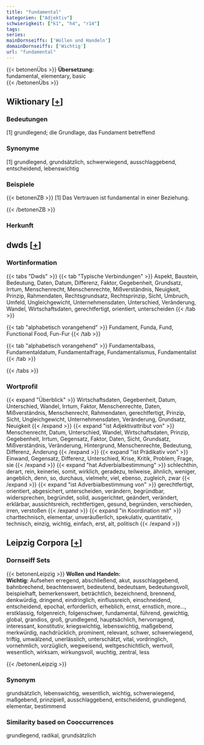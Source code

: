 ```yaml
---
title: "fundamental"
kategorien: ["Adjektiv"]
schwierigkeit: ["k1", "h4", "r14"]
tags:
series:
mainDornseiffs: ['Wollen und Handeln']
domainDornseiffs: ['Wichtig']
url: "fundamental"
---
```


{{< betonenÜbs >}}
**Übersetzung:**  
fundamental, elementary, basic  
{{< /betonenÜbs >}}

## Wiktionary [[+](https://de.wiktionary.org/wiki/fundamental)]

### Bedeutungen
[1] grundlegend; die Grundlage, das Fundament betreffend  

### Synonyme
[1] grundlegend, grundsätzlich, schwerwiegend, ausschlaggebend, entscheidend, lebenswichtig  

### Beispiele
{{< betonenZB >}}
[1] Das Vertrauen ist fundamental in einer Beziehung.  

{{< /betonenZB >}}
### Herkunft



## dwds [[+](https://www.dwds.de/wb/fundamental)]

### Wortinformation
{{< tabs "Dwds" >}}
{{< tab "Typische Verbindungen" >}}
Aspekt, Baustein, Bedeutung, Daten, Datum, Differenz, Faktor, Gegebenheit, Grundsatz, Irrtum, Menschenrecht, Menschenrechte, Mißverständnis, Neuigkeit, Prinzip, Rahmendaten, Rechtsgrundsatz, Rechtsprinzip, Sicht, Umbruch, Umfeld, Ungleichgewicht, Unternehmensdaten, Unterschied, Veränderung, Wandel, Wirtschaftsdaten, gerechtfertigt, orientiert, unterscheiden
{{< /tab >}}

{{< tab "alphabetisch vorangehend" >}}
Fundament, Funda, Fund, Functional Food, Fun-Fur
{{< /tab >}}

{{< tab "alphabetisch vorangehend" >}}
Fundamentalbass, Fundamentaldatum, Fundamentalfrage, Fundamentalismus, Fundamentalist
{{< /tab >}}

{{< /tabs >}}

### Wortprofil
{{< expand "Überblick" >}} Wirtschaftsdaten, Gegebenheit, Datum, Unterschied, Wandel, Irrtum, Faktor, Menschenrechte, Daten, Mißverständnis, Menschenrecht, Rahmendaten, gerechtfertigt, Prinzip, Sicht, Ungleichgewicht, Unternehmensdaten, Veränderung, Grundsatz, Neuigkeit {{< /expand >}}
{{< expand "ist Adjektivattribut von" >}} Menschenrecht, Datum, Unterschied, Wandel, Wirtschaftsdaten, Prinzip, Gegebenheit, Irrtum, Gegensatz, Faktor, Daten, Sicht, Grundsatz, Mißverständnis, Veränderung, Hintergrund, Menschenrechte, Bedeutung, Differenz, Änderung {{< /expand >}}
{{< expand "ist Prädikativ von" >}} Einwand, Gegensatz, Differenz, Unterschied, Krise, Kritik, Problem, Frage, sie {{< /expand >}}
{{< expand "hat Adverbialbestimmung" >}} schlechthin, derart, rein, keinerlei, somit, wirklich, geradezu, teilweise, ähnlich, weniger, angeblich, denn, so, durchaus, vielmehr, viel, ebenso, zugleich, zwar {{< /expand >}}
{{< expand "ist Adverbialbestimmung von" >}} gerechtfertigt, orientiert, abgesichert, unterscheiden, verändern, begründbar, widersprechen, begründet, solid, ausgerichtet, geändert, verändert, erklärbar, aussichtsreich, rechtfertigen, gesund, begründen, verschieden, irren, verstoßen {{< /expand >}}
{{< expand "in Koordination mit" >}} charttechnisch, elementar, unveräußerlich, spekulativ, quantitativ, technisch, einzig, wichtig, einfach, erst, alt, politisch {{< /expand >}}

## Leipzig Corpora [[+](https://corpora.uni-leipzig.de/en/res?word=fundamental&corpusId=deu_newscrawl-public_2018)]

### Dornseiff Sets
{{< betonenLeipzig >}}
**Wollen und Handeln:**  
**Wichtig:** Aufsehen erregend, abschließend, akut, ausschlaggebend, bahnbrechend, beachtenswert, bedeutend, bedeutsam, bedeutungsvoll, beispielhaft, bemerkenswert, beträchtlich, bezeichnend, brennend, denkwürdig, dringend, eindringlich, einflussreich, einschneidend, entscheidend, epochal, erforderlich, erheblich, ernst, ernstlich, more..., erstklassig, folgenreich, folgenschwer, fundamental, führend, gewichtig, global, grandios, groß, grundlegend, hauptsächlich, hervorragend, interessant, konstitutiv, kriegswichtig, lebenswichtig, maßgebend, merkwürdig, nachdrücklich, prominent, relevant, schwer, schwerwiegend, triftig, umwälzend, unerlässlich, unterschätzt, vital, vordringlich, vornehmlich, vorzüglich, wegweisend, weltgeschichtlich, wertvoll, wesentlich, wirksam, wirkungsvoll, wuchtig, zentral, less  

{{< /betonenLeipzig >}}

### Synonym
grundsätzlich, lebenswichtig, wesentlich, wichtig, schwerwiegend, maßgebend, prinzipiell, ausschlaggebend, entscheidend, grundlegend, elementar, bestimmend


### Similarity based on Cooccurrences
grundlegend, radikal, grundsätzlich


